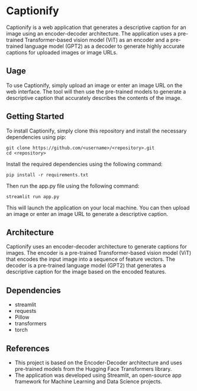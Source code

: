 # Captionify
Captionify is a web application that generates a descriptive caption for an image using an encoder-decoder architecture. The application uses a pre-trained Transformer-based vision model (ViT) as an encoder and a pre-trained language model (GPT2) as a decoder to generate highly accurate captions for uploaded images or image URLs.
## Uage
To use Captionify, simply upload an image or enter an image URL on the web interface. The tool will then use the pre-trained models to generate a descriptive caption that accurately describes the contents of the image.
## Getting Started
To install Captionify, simply clone this repository and install the necessary dependencies using pip:
```
git clone https://github.com/<username>/<repository>.git
cd <repository>
```
Install the required dependencies using the following command:
```
pip install -r requirements.txt
```
Then run the app.py file using the following command:
```
streamlit run app.py
```
This will launch the application on your local machine. You can then upload an image or enter an image URL to generate a descriptive caption.
## Architecture
Captionify uses an encoder-decoder architecture to generate captions for images. The encoder is a pre-trained Transformer-based vision model (ViT) that encodes the input image into a sequence of feature vectors. The decoder is a pre-trained language model (GPT2) that generates a descriptive caption for the image based on the encoded features.
## Dependencies
- streamlit
- requests
- Pillow
- transformers
- torch
## References
- This project is based on the Encoder-Decoder architecture and uses pre-trained models from the Hugging Face Transformers library.
- The application was developed using Streamlit, an open-source app framework for Machine Learning and Data Science projects.
